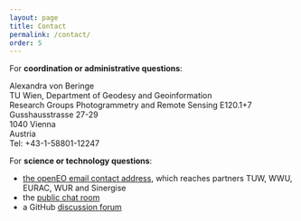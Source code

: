 ```yaml
---
layout: page
title: Contact
permalink: /contact/
order: 5
---
```


For **coordination or administrative questions**:

Alexandra von Beringe<br />
TU Wien, Department of Geodesy and Geoinformation<br />
Research Groups Photogrammetry and Remote Sensing E120.1+7<br />
Gusshausstrasse 27-29<br />
1040 Vienna<br />
Austria<br />
Tel: +43-1-58801-12247


For **science or technology questions**:
* <a href="mailto:openeo@list.tuwien.ac.at">the openEO email contact address</a>, which reaches partners TUW, WWU, EURAC, WUR and Sinergise
* the [public chat room](https://openeo-chat.eodc.eu/channel/public)
* a GitHub [discussion forum](https://github.com/Open-EO/discuss/issues)